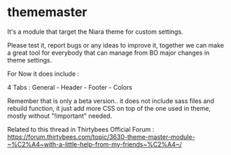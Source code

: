 # thememaster

It's a module that target the Niara theme for custom settings.

Please test it, report bugs or any ideas to improve it, together we can make a great tool for everybody that can manage from BO major changes in theme settings.

For Now it does include :

4 Tabs : General - Header - Footer - Colors

Remember that is only a beta version.. it does not include sass files and rebuild function, it just add more CSS on top of the one used in theme, mostly without "!important" needed.

Related to this thread in Thirtybees Official Forum :
https://forum.thirtybees.com/topic/3630-theme-master-module-~%C2%A4~with-a-little-help-from-my-friends~%C2%A4~/
